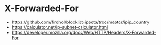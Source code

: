# X-Forwarded-For

- <https://github.com/firehol/blocklist-ipsets/tree/master/ipip_country>
- https://calculator.net/ip-subnet-calculator.html
- https://developer.mozilla.org/docs/Web/HTTP/Headers/X-Forwarded-For
